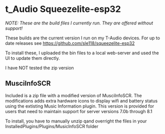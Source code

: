# t_Audio Squeezelite-esp32

_NOTE:  These are the build files I currently run.  They are offered without support!_

These builds are the current version I run on my T-Audio devices.  For up to date releases see https://github.com/sle118/squeezelite-esp32

To install these, I uploaded the bin files to a local web-server and used the UI to update them directly.  

I have NOT tested the zip version

## MusciInfoSCR

Included is a zip file with a modified version of MusciInfoSCR.  The modifications adds extra hardware icons to display wifi and battery status using the extisting Music Information plugin.  This version is provided for users that need to maintain support for server versions 7.0b through 8.1

To install, you have to manually unzip qand overright the files in your InstalledPlugins/Plugins/MusicInfoSCR folder
